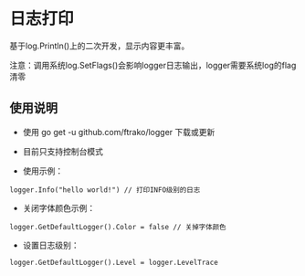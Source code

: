 # 日志打印

基于log.Println()上的二次开发，显示内容更丰富。

注意：调用系统log.SetFlags()会影响logger日志输出，logger需要系统log的flag清零


## 使用说明

* 使用 go get -u github.com/ftrako/logger 下载或更新

* 目前只支持控制台模式

* 使用示例：

`logger.Info("hello world!") // 打印INFO级别的日志`

* 关闭字体颜色示例：

`logger.GetDefaultLogger().Color = false // 关掉字体颜色`

* 设置日志级别：

`logger.GetDefaultLogger().Level = logger.LevelTrace`